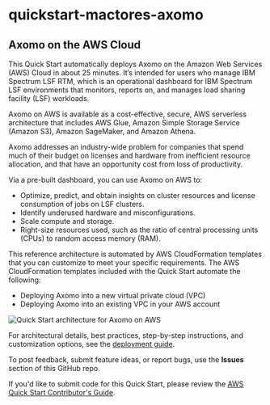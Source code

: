 # quickstart-mactores-axomo
## Axomo on the AWS Cloud

This Quick Start automatically deploys Axomo on the Amazon Web Services (AWS) Cloud in about 25 minutes. It’s intended for users who manage IBM Spectrum LSF RTM, which is an operational dashboard for IBM Spectrum LSF environments that monitors, reports on, and manages load sharing facility (LSF) workloads.

Axomo on AWS is available as a cost-effective, secure, AWS serverless architecture that includes AWS Glue, Amazon Simple Storage Service (Amazon S3), Amazon SageMaker, and Amazon Athena.

Axomo addresses an industry-wide problem for companies that spend much of their budget on licenses and hardware from inefficient resource allocation, and that have an opportunity cost from loss of productivity. 

Via a pre-built dashboard, you can use Axomo on AWS to:

- Optimize, predict, and obtain insights on cluster resources and license consumption of jobs on LSF clusters.
- Identify underused hardware and misconfigurations.
- Scale compute and storage.
- Right-size resources used, such as the ratio of central processing units (CPUs) to random access memory (RAM).

This reference architecture is automated by AWS CloudFormation templates that you can customize to meet your specific requirements. The AWS CloudFormation templates included with the Quick Start automate the following:

- Deploying Axomo into a new virtual private cloud (VPC)
- Deploying Axomo into an existing VPC in your AWS account

![Quick Start architecture for Axomo on AWS](https://d1.awsstatic.com/partner-network/QuickStart/datasheets/axomo-arch-on-aws.cb0907a9e1e8085f4ebec7b04e0bda8c889159f9.png)

For architectural details, best practices, step-by-step instructions, and customization options, see the [deployment guide](https://fwd.aws/jYdVj).

To post feedback, submit feature ideas, or report bugs, use the **Issues** section of this GitHub repo.

If you'd like to submit code for this Quick Start, please review the [AWS Quick Start Contributor's Guide](https://aws-quickstart.github.io/). 
